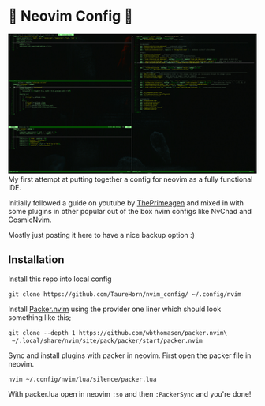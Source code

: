 # 🤖 Neovim Config 🤖
![nvim in action](https://raw.githubusercontent.com/TaureHorn/nvim_config/main/nvim_config-screenshot.jpg)
My first attempt at putting together a config for neovim as a fully functional IDE.

Initially followed a guide on youtube by [ThePrimeagen](https://www.youtube.com/watch?v=w7i4amO_zaE&t=151s&pp=ygUNdGhlcHJpbWVhZ2VuIA%3D%3D) and mixed in with some plugins in other popular out of the box nvim configs like NvChad and CosmicNvim.

Mostly just posting it here to have a nice backup option :)

## Installation
Install this repo into local config
```
git clone https://github.com/TaureHorn/nvim_config/ ~/.config/nvim
```

Install [Packer.nvim](https://github.com/wbthomason/packer.nvim) using the provider one liner which should look something like this;
```
git clone --depth 1 https://github.com/wbthomason/packer.nvim\
 ~/.local/share/nvim/site/pack/packer/start/packer.nvim
 ```

Sync and install plugins with packer in neovim. First open the packer file in neovim.
```
nvim ~/.config/nvim/lua/silence/packer.lua
```
With packer.lua open in neovim `:so` and then `:PackerSync` and you're done!
